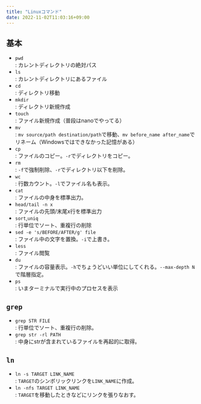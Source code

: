 ```yaml
---
title: "Linuxコマンド"
date: 2022-11-02T11:03:16+09:00
---
```


## 基本
- `pwd`<br>: カレントディレクトリの絶対パス
- `ls`<br>: カレントディレクトリにあるファイル
- `cd`<br>: ディレクトリ移動
- `mkdir`<br>: ディレクトリ新規作成
- `touch`<br>: ファイル新規作成（普段はnanoでやってる）
- `mv`<br>: `mv source/path destination/path`で移動、`mv before_name after_name`でリネーム（Windowsではできなかった記憶がある）
- `cp`<br>: ファイルのコピー。`-r`でディレクトリをコピー。
- `rm`<br>: `-f`で強制削除、`-r`でディレクトリ以下を削除。
- `wc`<br>: 行数カウント。`-l`でファイル名も表示。
- `cat`<br>: ファイルの中身を標準出力。
- `head/tail -n x`<br>: ファイルの先頭/末尾x行を標準出力
- `sort`,`uniq`<br>: 行単位でソート、重複行の削除
- `sed -e 's/BEFORE/AFTER/g' file`<br>: ファイル中の文字を置換。`-i`で上書き。
- `less`<br>: ファイル閲覧
- `du`<br>: ファイルの容量表示。`-h`でちょうどいい単位にしてくれる。`--max-depth N`で階層指定。
- `ps`<br>: いまターミナルで実行中のプロセスを表示

## `grep`
- `grep STR FILE`<br>: 行単位でソート、重複行の削除。
- `grep str -rl PATH`<br>: 中身にstrが含まれているファイルを再起的に取得。

## `ln`
- `ln -s TARGET LINK_NAME`<br>: `TARGET`のシンボリックリンクを`LINK_NAME`に作成。
- `ln -nfs TARGET LINK_NAME`<br>: `TARGET`を移動したときなどにリンクを張りなおす。
